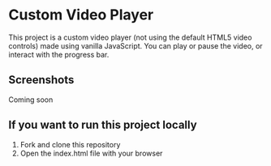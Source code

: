 # Custom Video Player
This project is a custom video player (not using the default HTML5 video controls) made using vanilla JavaScript.
You can play or pause the video, or interact with the progress bar.

## Screenshots
Coming soon

## If you want to run this project locally
1. Fork and clone this repository
2. Open the index.html file with your browser
